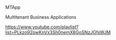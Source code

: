 MTApp

Multitenant Business Applications

https://www.youtube.com/playlist?list=PLkzo92owKnVx3Sh0nemX8GoSNzJGfsWJM

